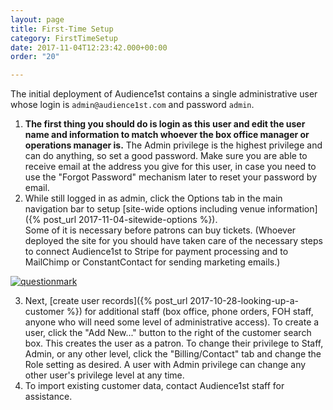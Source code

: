 ```yaml
---
layout: page
title: First-Time Setup
category: FirstTimeSetup
date: 2017-11-04T12:23:42.000+00:00
order: "20"

---
```

The initial deployment of Audience1st contains a single administrative user whose login is `admin@audience1st.com` and password `admin`.

1. **The first thing you should do is login as this user and edit the
   user name and information to match whoever the box office manager or
   operations manager is.**  The Admin privilege is the highest privilege
   and can do anything, so set a good password.  Make sure you are able to
   receive  email at the
   address you give for this user, in case you need to use the "Forgot
   Password" mechanism later to reset your password by email.
2. While still logged in as admin, click the Options tab in the main
   navigation bar to setup [site-wide options including venue
   information]({% post_url 2017-11-04-sitewide-options %}).  
   Some of it
   is necessary before patrons can buy tickets.  (Whoever deployed the site
   for you should have taken care of the necessary steps to connect
   Audience1st to Stripe for payment processing and to MailChimp or
   ConstantContact for sending marketing emails.)

[![questionmark](../assets/video.png)](https://www.youtube.com/watch?v=4PeeZ0km4Ac&list=PLQEw_5c_LyHytBYEpodNlT2cGFExI_iqt&index=16)

3. Next, [create user records]({% post_url 2017-10-28-looking-up-a-customer %}) for additional staff (box office, phone orders, FOH staff, anyone who will need some level of administrative access). To create a user, click the "Add New..." button to the right of the customer search box. This creates the user as a patron. To change their privilege to Staff, Admin, or any other level, click the "Billing/Contact" tab and change the Role setting as desired.  A user with Admin privilege can change any other user's privilege level at any time.
4. To import existing customer data, contact Audience1st staff for assistance.